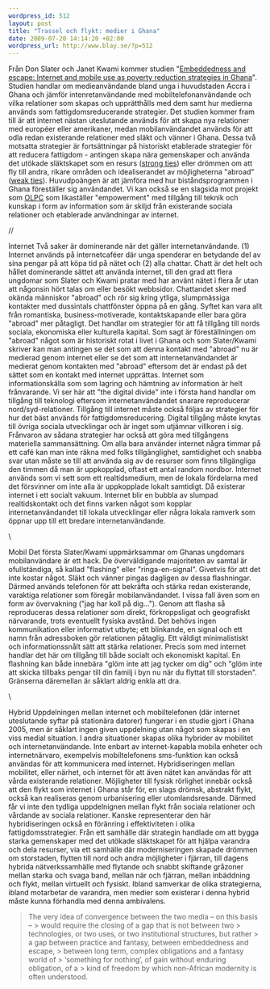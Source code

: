 ```yaml
--- 
wordpress_id: 512 
layout: post
title: "Trassel och flykt: medier i Ghana" 
date: 2009-07-20 14:14:20 +02:00 
wordpress_url: http://www.blay.se/?p=512 
---
```


Från Don Slater och Janet Kwami kommer studien "[Embeddedness and escape: Internet and mobile use as poverty reduction strategies in Ghana](http://www.civilsociety.developmentgateway.org/uploads/media/civilsociety/internet.pdf)". Studien handlar om medieanvändande bland unga i huvudstaden Accra i Ghana och jämför intenretanvändande med mobiltelefonanvändande och vilka relationer som skapas och upprätthålls med dem samt hur medierna används som fattigdomsreducerande strategier. Det studien kommer fram till är att internet nästan uteslutande används för att skapa nya relationer med européer eller amerikaner, medan mobilanvändandet används för att odla redan existerande relationer med släkt och vänner i Ghana. Dessa två motsatta strategier är fortsättningar på historiskt etablerade strategier för att reducera fattigdom - antingen skapa nära gemenskaper och använda det utökade släktskapet som en resurs ([strong ties](http://en.wikipedia.org/wiki/Interpersonal_ties)) eller drömmen om att fly till andra, rikare områden och idealiserandet av möjligheterna "abroad" ([weak ties](http://en.wikipedia.org/wiki/Mark_Granovetter#The_strength_of_weak_ties)). Huvudpoängen är att jämföra med hur biståndsprogrammen i Ghana föreställer sig användandet. Vi kan också se en slagsida mot projekt som [OLPC](http://laptop.org/en/) som likaställer "empowerment" med tillgång till teknik och kunskap i form av information som är skiljd från existerande sociala relationer och etablerade användningar av internet. 

//

Internet Två saker är dominerande när det gäller internetanvändande. (1) Internet används på internetcaféer där unga spenderar en betydande del av sina pengar på att köpa tid på nätet och (2) alla chattar. Chatt är det helt och hållet dominerande sättet att använda internet, till den grad att flera ungdomar som Slater och Kwami pratar med har använt nätet i flera år utan att någonsin hört talas om eller besökt webbsidor. Chattandet sker med okända människor "abroad" och rör sig kring ytliga, slumpmässiga kontakter med dussintals chattfönster öppna på en gång. Syftet kan vara allt från romantiska, business-motiverade, kontaktskapande eller bara göra "abroad" mer påtagligt. Det handlar om strategier för att få tillgång till nords sociala, ekonomiska eller kulturella kapital. Som sagt är föreställningen om "abroad" något som är historiskt rotat i livet i Ghana och som Slater/Kwami skriver kan man antingen se det som att denna kontakt med "abroad" nu är medierad genom internet eller se det som att internetanvändandet är medierat genom kontakten med "abroad" eftersom det är endast på det sättet som en kontakt med internet upprättas. Internet som informationskälla som som lagring och hämtning av information är helt frånvarande. Vi ser här att "the digital divide" inte i första hand handlar om tillgång till teknologi eftersom internetanvändandet snarare reproducerar nord/syd-relationer. Tillgång till internet måste också följas av strategier för hur det bäst används för fattigdomsreducering. Digital tillgång måste knytas till övriga sociala utvecklingar och är inget som utjämnar villkoren i sig. Frånvaron av sådana strategier har också att göra med tillgångens materiella sammansättning. Om alla bara använder internet några timmar på ett café kan man inte räkna med folks tillgänglighet, samtidighet och snabba svar utan måste se till att använda sig av de resurser som finns tillgängliga den timmen då man är uppkopplad, oftast ett antal random nordbor. Internet används som vi sett som ett realtidsmedium, men de lokala fördelarna med det försvinner om inte alla är uppkopplade lokalt samtidigt. Då existerar internet i ett socialt vakuum. Internet blir en bubbla av slumpad realtidskontakt och det finns varken något som kopplar internetanvändandet till lokala utvecklingar eller några lokala ramverk som öppnar upp till ett bredare internetanvändande. 

\\

Mobil Det första Slater/Kwami uppmärksammar om Ghanas ungdomars mobilanvändare är ett hack. De överväldigande majoriteten av samtal är ofullständiga, så kallad "flashing" eller "ringa-en-signal". Givetvis för att det inte kostar något. Släkt och vänner pingas dagligen av dessa flashningar. Därmed används telefonen för att bekräfta och stärka redan existerande, varaktiga relationer som föregår mobilanvändandet. I vissa fall även som en form av övervakning ("jag har koll på dig..."). Genom att flasha så reproduceras dessa relationer som direkt, förkroppsligat och geografiskt närvarande, trots eventuellt fysiska avstånd. Det behövs ingen kommunikation eller informativt utbyte; ett blinkande, en signal och ett namn från adressboken gör relationen påtaglig. Ett väldigt minimalistiskt och informationssnålt sätt att stärka relationer. Precis som med internet handlar det här om tillgång till både socialt och ekonomiskt kapital. En flashning kan både innebära "glöm inte att jag tycker om dig" och "glöm inte att skicka tillbaks pengar till din familj i byn nu när du flyttat till storstaden". Gränserna däremellan är såklart aldrig enkla att dra. 

\\

Hybrid Uppdelningen mellan internet och mobiltelefonen (där internet uteslutande syftar på stationära datorer) fungerar i en studie gjort i Ghana 2005, men är såklart ingen given uppdelning utan något som skapas i en viss medial situation. I andra situationer skapas olika hybrider av mobilitet och internetanvändande. Inte enbart av internet-kapabla mobila enheter och internetnärvaro, exempelvis mobiltelefonens sms-funktion kan också användas för att kommunicera med internet. Hybridiseringen mellan mobilitet, eller närhet, och internet för att även nätet kan användas för att vårda existerande relationer. Möjligheter till fysisk rörlighet innebär också att den flykt som internet i Ghana står för, en slags drömsk, abstrakt flykt, också kan realiseras genom urbanisering eller utomlandsresande. Därmed får vi inte den tydliga uppdelnignen mellan flykt från sociala relationer och vårdande av sociala relationer. Kanske representerar den här hybridiseringen också en föränring i effektiviteten i olika fattigdomsstrategier. Från ett samhälle där strategin handlade om att bygga starka gemenskaper med det utökade släktskapet för att hjälpa varandra och dela resurser, via ett samhälle där moderniseringen skapade drömmen om storstaden, flytten till nord och andra möjligheter i fjärran, till dagens hybrida nätverkssamhälle med flytande och snabbt skiftande gråzoner mellan starka och svaga band, mellan när och fjärran, mellan inbäddning och flykt, mellan virtuellt och fysiskt. Ibland samverkar de olika strategierna, ibland motarbetar de varandra, men medier som existerar i denna hybrid måste kunna förhandla med denna ambivalens.

> The very idea of convergence between the two media – on this basis – > would require the closing of a gap that is not between two > technologies, or two uses, or two institutional structures, but rather > a gap between practice and fantasy, between embeddedness and escape, > between long term, complex obligations and a fantasy world of > ‘something for nothing’, of gain without enduring obligation, of a > kind of freedom by which non-African modernity is often understood. 